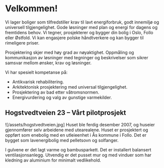 # Velkommen!

Vi lager boliger som tilfredstiller krav til lavt energiforbruk, godt innemiljø og universell tilgjengelighet. Gode løsninger med plan og energi for dagens og fremtidens behov. Vi tegner, prosjekterer og bygger din bolig i Oslo, Follo eller Østfold. Vi kan engasjere polske håndtverkere og kan bygger til rimeligere priser.

Prosjektering skjer med høy grad av nøyaktighet. Oppmåling og kommunikasjon av løsninger med tegninger og beskrivelser som sikrer samsvar mellom ønsker, krav og løsninger.

Vi har spesielt kompetanse på:
* Antikvarisk rehabilitering.
* Arkitektonisk prosjektering med universal tilgjengelighet.
* Prosjektering av bad etter våtromsnormen.
* Energivurdering og valg av gunstige varmekilder.


## Hogstvedtveien 23 – Vårt pilotprosjekt
![/assets/hogstvedtveien.jpg]
Huset ble ferdig desember 2007, og huseier gjennomfører selv arbeidene med utearealene.
Huset er prosjektert og oppført som enebolig med en utleieenhet i Ås kommune i Follo. Det er bygget som lavenergibolig med pelletsovn og solfanger.

I gulvene er det lagt varme og bambusparkett. Det er installert balansert ventilasjonsanlegg. Utvendig er det pusset mur og med vinduer som har kledning av aluminium for minimalt vedlikehold.
